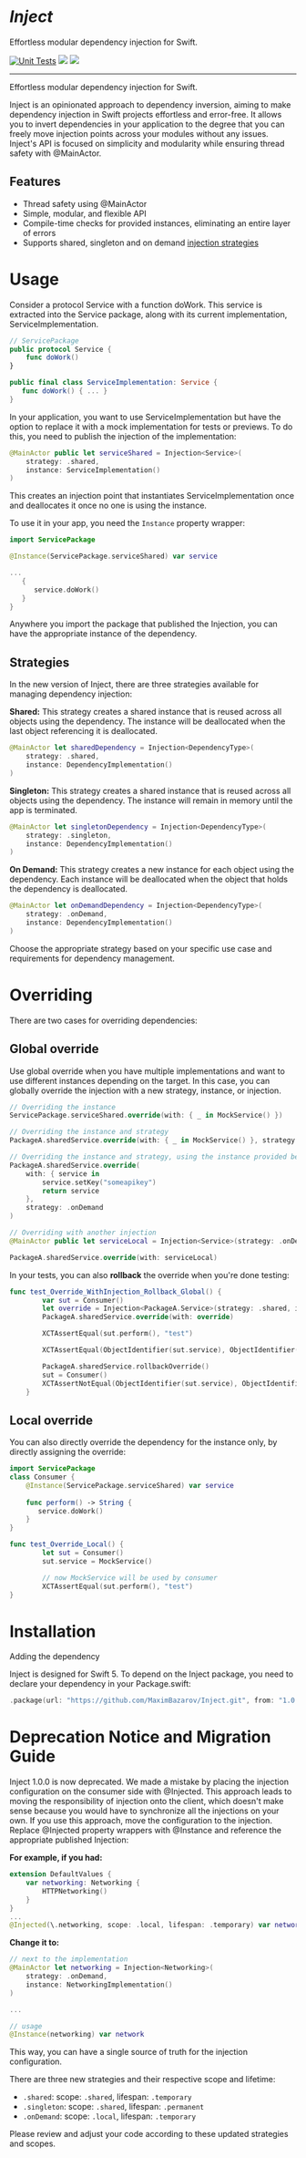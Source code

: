 # *Inject* 
Effortless modular dependency injection for Swift.

[![Unit Tests](https://github.com/MaximBazarov/Inject/actions/workflows/swift-build-test.yml/badge.svg?event=push)](https://github.com/MaximBazarov/Inject/actions/workflows/swift-build-test.yml)
[![](https://img.shields.io/endpoint?url=https%3A%2F%2Fswiftpackageindex.com%2Fapi%2Fpackages%2FMaximBazarov%2FInject%2Fbadge%3Ftype%3Dswift-versions)](https://swiftpackageindex.com/MaximBazarov/Inject)
[![](https://img.shields.io/endpoint?url=https%3A%2F%2Fswiftpackageindex.com%2Fapi%2Fpackages%2FMaximBazarov%2FInject%2Fbadge%3Ftype%3Dplatforms)](https://swiftpackageindex.com/MaximBazarov/Inject)

___

Effortless modular dependency injection for Swift.

Inject is an opinionated approach to dependency inversion, aiming to make dependency injection in Swift projects effortless and error-free. It allows you to invert dependencies in your application to the degree that you can freely move injection points across your modules without any issues. Inject's API is focused on simplicity and modularity while ensuring thread safety with @MainActor.

## Features

- Thread safety using @MainActor
- Simple, modular, and flexible API
- Compile-time checks for provided instances, eliminating an entire layer of errors
- Supports shared, singleton and on demand [injection strategies](#strategies)


# Usage

Consider a protocol Service with a function doWork. This service is extracted into the Service package, along with its current implementation, ServiceImplementation.

```swift
// ServicePackage
public protocol Service {
    func doWork()
}

public final class ServiceImplementation: Service {
   func doWork() { ... }
}
```

In your application, you want to use ServiceImplementation but have the option to replace it with a mock implementation for tests or previews. To do this, you need to publish the injection of the implementation:

```swift
@MainActor public let serviceShared = Injection<Service>(
    strategy: .shared, 
    instance: ServiceImplementation()
)
```

This creates an injection point that instantiates ServiceImplementation once and deallocates it once no one is using the instance.

To use it in your app, you need the `Instance` property wrapper:

```swift
import ServicePackage

@Instance(ServicePackage.serviceShared) var service

... 
   {
      service.doWork()
   }
}
```

Anywhere you import the package that published the Injection, you can have the appropriate instance of the dependency.

## Strategies

In the new version of Inject, there are three strategies available for managing dependency injection:

**Shared:** This strategy creates a shared instance that is reused across all objects using the dependency. The instance will be deallocated when the last object referencing it is deallocated.

```swift
@MainActor let sharedDependency = Injection<DependencyType>(
    strategy: .shared,
    instance: DependencyImplementation()
)
```

**Singleton:** This strategy creates a shared instance that is reused across all objects using the dependency. The instance will remain in memory until the app is terminated.

```swift
@MainActor let singletonDependency = Injection<DependencyType>(
    strategy: .singleton,
    instance: DependencyImplementation()
)
```

**On Demand:** This strategy creates a new instance for each object using the dependency. Each instance will be deallocated when the object that holds the dependency is deallocated.

```swift
@MainActor let onDemandDependency = Injection<DependencyType>(
    strategy: .onDemand,
    instance: DependencyImplementation()
)
```

Choose the appropriate strategy based on your specific use case and requirements for dependency management.

# Overriding

There are two cases for overriding dependencies:

## Global override

Use global override when you have multiple implementations and want to use different instances depending on the target. In this case, you can globally override the injection with a new strategy, instance, or injection.

```swift
// Overriding the instance
ServicePackage.serviceShared.override(with: { _ in MockService() })

// Overriding the instance and strategy
PackageA.sharedService.override(with: { _ in MockService() }, strategy: .onDemand)

// Overriding the instance and strategy, using the instance provided before override
PackageA.sharedService.override(
    with: { service in
        service.setKey("someapikey")
        return service
    }, 
    strategy: .onDemand
)

// Overriding with another injection
@MainActor public let serviceLocal = Injection<Service>(strategy: .onDemand, instance: ServiceImplementation())

PackageA.sharedService.override(with: serviceLocal)
```

In your tests, you can also **rollback** the override when you're done testing:

```swift
func test_Override_WithInjection_Rollback_Global() {
        var sut = Consumer()
        let override = Injection<PackageA.Service>(strategy: .shared, instance: self.testInjection)
        PackageA.sharedService.override(with: override)

        XCTAssertEqual(sut.perform(), "test")

        XCTAssertEqual(ObjectIdentifier(sut.service), ObjectIdentifier(testInjection))

        PackageA.sharedService.rollbackOverride()
        sut = Consumer()
        XCTAssertNotEqual(ObjectIdentifier(sut.service), ObjectIdentifier(testInjection))
    }
```

## Local override

You can also directly override the dependency for the instance only, by directly assigning the override:

```swift
import ServicePackage
class Consumer {
    @Instance(ServicePackage.serviceShared) var service
    
    func perform() -> String {
       service.doWork()
    }
}

func test_Override_Local() {
        let sut = Consumer()
        sut.service = MockService()

        // now MockService will be used by consumer
        XCTAssertEqual(sut.perform(), "test")
}
```


# Installation

Adding the dependency

Inject is designed for Swift 5. To depend on the Inject package, you need to declare your dependency in your Package.swift:

```swift
.package(url: "https://github.com/MaximBazarov/Inject.git", from: "1.0.0")
```

# Deprecation Notice and Migration Guide

Inject 1.0.0 is now deprecated. We made a mistake by placing the injection configuration on the consumer side with @Injected. This approach leads to moving the responsibility of injection onto the client, which doesn't make sense because you would have to synchronize all the injections on your own. If you use this approach, move the configuration to the injection. Replace @Injected property wrappers with @Instance and reference the appropriate published Injection:

**For example, if you had:**

```swift
extension DefaultValues {
    var networking: Networking {
        HTTPNetworking()
    }
}
...
@Injected(\.networking, scope: .local, lifespan: .temporary) var network
```

**Change it to:**

```swift
// next to the implementation
@MainActor let networking = Injection<Networking>(
    strategy: .onDemand,
    instance: NetworkingImplementation()
)

...

// usage
@Instance(networking) var network
```

This way, you can have a single source of truth for the injection configuration.

There are three new strategies and their respective scope and lifetime:

- `.shared`: scope: `.shared`, lifespan: `.temporary`
- `.singleton`: scope: `.shared`, lifespan: `.permanent`
- `.onDemand`: scope: `.local`, lifespan: `.temporary`

Please review and adjust your code according to these updated strategies and scopes.
